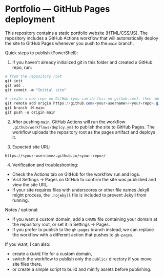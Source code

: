 # Portfolio — GitHub Pages deployment

This repository contains a static portfolio website (HTML/CSS/JS). The repository includes a GitHub Actions workflow that will automatically deploy the site to GitHub Pages whenever you push to the `main` branch.

Quick steps to publish (PowerShell):

1. If you haven't already initialized git in this folder and created a GitHub repo, run:

```powershell
# from the repository root
git init
git add .
git commit -m "Initial site"

# create a new repo on GitHub (you can do this on github.com), then add the remote:
git remote add origin https://github.com/<your-username>/<your-repo>.git
git branch -M main
git push -u origin main
```

2. After pushing `main`, GitHub Actions will run the workflow `.github/workflows/deploy.yml` to publish the site to GitHub Pages. The workflow uploads the repository root as the pages artifact and deploys it.

3. Expected site URL:

```
https://<your-username>.github.io/<your-repo>/
```

4. Verification and troubleshooting:

- Check the Actions tab on GitHub for the workflow run and logs.
- Visit Settings → Pages on GitHub to confirm the site was published and view the site URL.
- If your site requires files with underscores or other file names Jekyll might process, the `.nojekyll` file is included to prevent Jekyll from running.

Notes / optional:

- If you want a custom domain, add a `CNAME` file containing your domain at the repository root, or set it in Settings → Pages.
- If you prefer to publish to the `gh-pages` branch instead, we can replace the workflow with a different action that pushes to `gh-pages`.

If you want, I can also:

- create a `CNAME` file for a custom domain,
- switch the workflow to publish only the `public/` directory if you move site files there,
- or create a simple script to build and minify assets before publishing.
